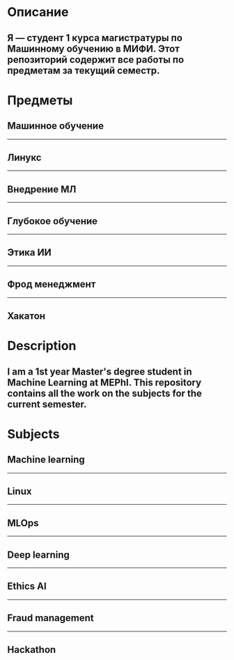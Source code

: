 # Описание
Я — студент 1 курса магистратуры по Машинному обучению в МИФИ.
Этот репозиторий содержит все работы по предметам за текущий семестр.
---

# Предметы

## Машинное обучение
 
---

## Линукс
  
---

## Внедрение МЛ
 
---

## Глубокое обучение
  
---

## Этика ИИ

---

## Фрод менеджмент

---

## Хакатон

# Description
I am a 1st year Master's degree student in Machine Learning at MEPhI. 
This repository contains all the work on the subjects for the current semester.
---

# Subjects

## Machine learning
 
---

## Linux
 
---

## MLOps
 
---

## Deep learning

---

## Ethics AI

---

## Fraud management

---

## Hackathon